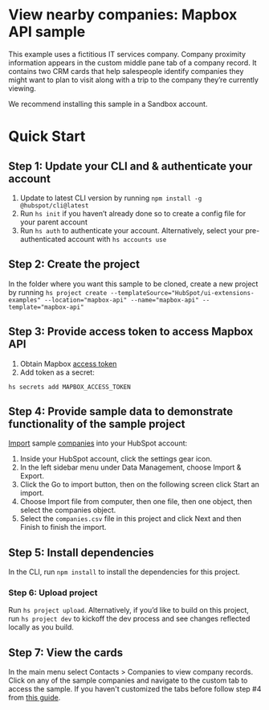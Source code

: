 # View nearby companies: Mapbox API sample

This example uses a fictitious IT services company. Company proximity information appears in the custom middle pane tab of a company record. It contains two CRM cards that help salespeople identify companies they might want to plan to visit along with a trip to the company they’re currently viewing.

We recommend installing this sample in a Sandbox account.

# Quick Start

## Step 1: Update your CLI and & authenticate your account

1. Update to latest CLI version by running `npm install -g @hubspot/cli@latest`
2. Run `hs init` if you haven’t already done so to create a config file for your parent account
3. Run `hs auth` to authenticate your account. Alternatively, select your pre-authenticated account with `hs accounts use`

## Step 2: Create the project

In the folder where you want this sample to be cloned, create a new project by running `hs project create --templateSource="HubSpot/ui-extensions-examples" --location="mapbox-api" --name="mapbox-api" --template="mapbox-api"`

## Step 3: Provide access token to access Mapbox API

1. Obtain Mapbox [access token](https://docs.mapbox.com/help/getting-started/access-tokens/)
2. Add token as a secret:

```
hs secrets add MAPBOX_ACCESS_TOKEN
```

## Step 4: Provide sample data to demonstrate functionality of the sample project

[Import](https://knowledge.hubspot.com/crm-setup/import-objects) sample [companies](./companies.csv) into your HubSpot account:

1. Inside your HubSpot account, click the settings gear icon.
2. In the left sidebar menu under Data Management, choose Import & Export.
3. Click the Go to import button, then on the following screen click Start an import.
4. Choose Import file from computer, then one file, then one object, then select the companies object.
5. Select the `companies.csv` file in this project and click Next and then Finish to finish the import.

## Step 5: Install dependencies

In the CLI, run `npm install` to install the dependencies for this project.

### Step 6: Upload project

Run `hs project upload`. Alternatively, if you’d like to build on this project, run `hs project dev` to kickoff the dev process and see changes reflected locally as you build.

## Step 7: View the cards

In the main menu select Contacts > Companies to view company records. Click on any of the sample companies and navigate to the custom tab to access the sample.
If you haven't customized the tabs before follow step #4 from [this guide](https://developers.hubspot.com/docs/platform/ui-extensions-quickstart).
